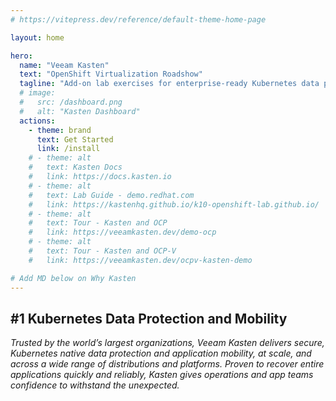 ```yaml
---
# https://vitepress.dev/reference/default-theme-home-page

layout: home

hero:
  name: "Veeam Kasten"
  text: "OpenShift Virtualization Roadshow"
  tagline: "Add-on lab exercises for enterprise-ready Kubernetes data protection"
  # image:
  #   src: /dashboard.png
  #   alt: "Kasten Dashboard"
  actions:
    - theme: brand
      text: Get Started
      link: /install
    # - theme: alt
    #   text: Kasten Docs
    #   link: https://docs.kasten.io
    # - theme: alt
    #   text: Lab Guide - demo.redhat.com
    #   link: https://kastenhq.github.io/k10-openshift-lab.github.io/
    # - theme: alt
    #   text: Tour - Kasten and OCP
    #   link: https://veeamkasten.dev/demo-ocp
    # - theme: alt
    #   text: Tour - Kasten and OCP-V
    #   link: https://veeamkasten.dev/ocpv-kasten-demo 

# Add MD below on Why Kasten      
---
```


## #1 Kubernetes Data Protection and Mobility

*Trusted by the world’s largest organizations, Veeam Kasten delivers secure, Kubernetes native data protection and application mobility, at scale, and across a wide range of distributions and platforms. Proven to recover entire applications quickly and reliably, Kasten gives operations and app teams confidence to withstand the unexpected.*